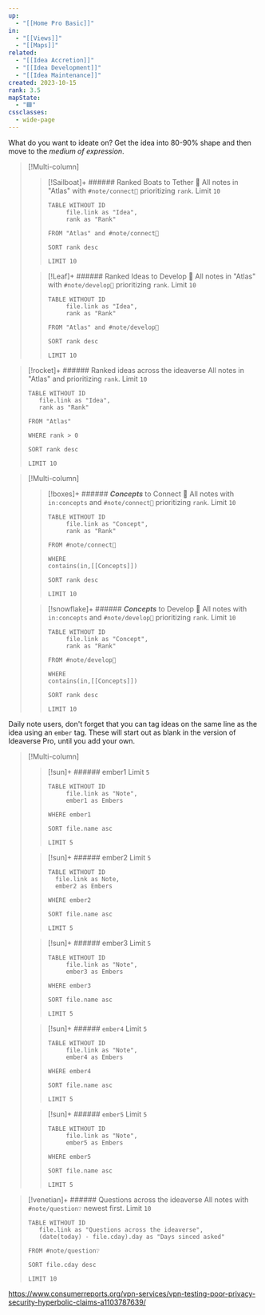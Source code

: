 ```yaml
---
up:
  - "[[Home Pro Basic]]"
in:
  - "[[Views]]"
  - "[[Maps]]"
related:
  - "[[Idea Accretion]]"
  - "[[Idea Development]]"
  - "[[Idea Maintenance]]"
created: 2023-10-15
rank: 3.5
mapState:
  - "🟩"
cssclasses:
  - wide-page
---
```

What do you want to ideate on? Get the idea into 80-90% shape and then move to the *medium of expression*. 

> [!Multi-column] 
> 
> > [!Sailboat]+ ###### Ranked Boats to Tether 🚤
> > All notes in "Atlas" with `#note/connect🚤` prioritizing `rank`. Limit `10`
> > 
> > ```dataview
> > TABLE WITHOUT ID
> > 	 file.link as "Idea",
> > 	 rank as "Rank"
> >   
> > FROM "Atlas" and #note/connect🚤  
> > 
> > SORT rank desc
> > 
> > LIMIT 10
> > ```
> 
> > [!Leaf]+ ###### Ranked Ideas to Develop 🍃
> > All notes in "Atlas" with `#note/develop🍃` prioritizing `rank`. Limit `10`
> > 
> > ```dataview
> > TABLE WITHOUT ID
> > 	 file.link as "Idea",
> > 	 rank as "Rank"
> > 
> > FROM "Atlas" and #note/develop🍃 
> > 
> > SORT rank desc
> > 
> > LIMIT 10
> > ```

> [!rocket]+ ###### Ranked ideas across the ideaverse
> All notes in "Atlas" and prioritizing `rank`. Limit `10`
> ``` dataview
> TABLE WITHOUT ID
> 	 file.link as "Idea",
> 	 rank as "Rank"
> 
> FROM "Atlas"
> 
> WHERE rank > 0
> 
> SORT rank desc
> 
> LIMIT 10
> ```

> [!Multi-column] 
> 
> > [!boxes]+ ###### ***Concepts*** to Connect 🚤
> > All notes with `in:concepts` and `#note/connect🚤` prioritizing `rank`. Limit `10`
> > 
> > ```dataview
> > TABLE WITHOUT ID
> > 	 file.link as "Concept",
> > 	 rank as "Rank"
> >   
> > FROM #note/connect🚤
> > 
> > WHERE
> > contains(in,[[Concepts]])
> > 
> > SORT rank desc
> > 
> > LIMIT 10
> > ```
> 
> > [!snowflake]+ ###### ***Concepts*** to Develop 🍃
> > All notes with `in:concepts` and `#note/develop🍃` prioritizing `rank`. Limit `10`
> > 
> > ```dataview
> > TABLE WITHOUT ID
> > 	 file.link as "Concept",
> > 	 rank as "Rank"
> > 
> > FROM #note/develop🍃 
> > 
> > WHERE
> > contains(in,[[Concepts]])
> > 
> > SORT rank desc
> > 
> > LIMIT 10
> > ```

Daily note users, don't forget that you can tag ideas on the same line as the idea using an `ember` tag. These will start out as blank in the version of Ideaverse Pro, until you add your own.

> [!Multi-column] 
> 
> > [!sun]+ ###### ember1
> > Limit `5`
> > 
> > ```dataview
> > TABLE WITHOUT ID
> > 	 file.link as "Note",
> > 	 ember1 as Embers
> >   
> > WHERE ember1
> > 
> > SORT file.name asc
> > 
> > LIMIT 5
> > ```
> 
> 
> > [!sun]+ ###### ember2
> > Limit `5`
> > 
> > ```dataview
> > TABLE WITHOUT ID
> >   file.link as Note,
> >   ember2 as Embers
> >   
> > WHERE ember2
> > 
> > SORT file.name asc
> > 
> > LIMIT 5
> > ```
> 
> > [!sun]+ ###### ember3
> > Limit `5`
> > 
> > ```dataview
> > TABLE WITHOUT ID
> > 	 file.link as "Note",
> > 	 ember3 as Embers
> >   
> > WHERE ember3
> > 
> > SORT file.name asc
> > 
> > LIMIT 5
> > ```
> 
> > [!sun]+ ###### `ember4`
> > Limit `5`
> > 
> > ```dataview
> > TABLE WITHOUT ID
> > 	 file.link as "Note",
> > 	 ember4 as Embers
> >   
> > WHERE ember4
> > 
> > SORT file.name asc
> > 
> > LIMIT 5
> > ```
> 
> > [!sun]+ ###### `ember5`
> > Limit `5`
> > 
> > ```dataview
> > TABLE WITHOUT ID
> > 	 file.link as "Note",
> > 	 ember5 as Embers
> >   
> > WHERE ember5
> > 
> > SORT file.name asc
> > 
> > LIMIT 5
> > ```


> [!venetian]+ ###### Questions across the ideaverse
> All notes with `#note/question❔` newest first. Limit `10`
> ``` dataview
> TABLE WITHOUT ID
> 	 file.link as "Questions across the ideaverse",
> 	 (date(today) - file.cday).day as "Days sinced asked"
> 
> FROM #note/question❔ 
> 
> SORT file.cday desc
> 
> LIMIT 10
> ```


https://www.consumerreports.org/vpn-services/vpn-testing-poor-privacy-security-hyperbolic-claims-a1103787639/